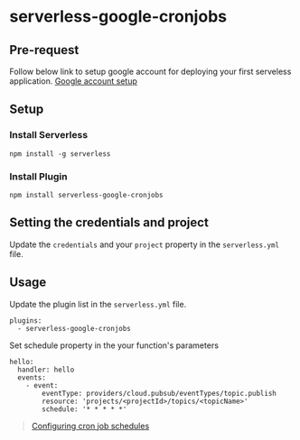 # serverless-google-cronjobs

## Pre-request
Follow below link to setup google account for deploying your first serveless application. [Google account setup](https://www.serverless.com/framework/docs/providers/google/guide/credentials/)

## Setup

### Install Serverless
```
npm install -g serverless
```
### Install Plugin
```
npm install serverless-google-cronjobs
```

## Setting the credentials and project
Update the ``credentials`` and your ``project`` property in the ``serverless.yml`` file.

## Usage

Update the plugin list in the ``serverless.yml`` file.
```
plugins:
  - serverless-google-cronjobs
```
Set schedule property in the your function's parameters
```
hello:
  handler: hello
  events:
    - event:
        eventType: providers/cloud.pubsub/eventTypes/topic.publish
        resource: 'projects/<projectId>/topics/<topicName>'
        schedule: '* * * * *'
```
>[Configuring cron job schedules](https://cloud.google.com/scheduler/docs/configuring/cron-job-schedules)
